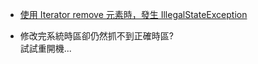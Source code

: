 * [使用 Iterator remove 元素時，發生 IllegalStateException](http://git.moregeek.com/lin/Note/wikis/Java-Memo/Iterator1)

* 修改完系統時區卻仍然抓不到正確時區?    
  試試重開機...